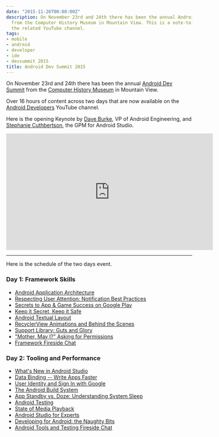 ```yaml
---
date: "2015-11-26T00:00:00Z"
description: On November 23rd and 24th there has been the annual Android Dev Summit
  from the Computer History Museum in Mountain View. This is a note-to-self about
  the related YouTube channel.
tags:
- mobile
- android
- developer
- ide
- devsummit 2015
title: Android Dev Summit 2015
---
```


On November 23rd and 24th there has been the annual [Android Dev Summit](https://androiddevsummit.withgoogle.com/) from the [Computer History Museum](http://www.computerhistory.org/) in Mountain View.

Over 16 hours of content across two days that are now available on the [Android Developers](https://www.youtube.com/playlist?list=PLWz5rJ2EKKc_Tt7q77qwyKRgytF1RzRx8) YouTube channel.

Here is the opening Keynote by [Dave Burke](https://twitter.com/davey_burke), VP of Android Engineering, and [Stephanie Cuthbertson](https://www.linkedin.com/in/stephaniesaad), the GPM for Android Studio.

<iframe width="560" height="315" src="https://www.youtube.com/embed/xdItHEVfQ4U?list=PLWz5rJ2EKKc_Tt7q77qwyKRgytF1RzRx8" frameborder="0" allowfullscreen></iframe>

---

Here is the schedule of the two days event.

### Day 1: Framework Skills

* [Android Application Architecture](https://www.youtube.com/watch?v=BlkJzgjzL0c)
* [Respecting User Attention: Notification Best Practices](https://www.youtube.com/watch?v=WzRSpZpw2wg)
* [Secrets to App & Game Success on Google Play](https://www.youtube.com/watch?v=0KniMUmww5E)
* [Keep it Secret, Keep it Safe](https://www.youtube.com/watch?v=fcWVV0Hafuk)
* [Android Textual Layout](https://www.youtube.com/watch?v=GZ0eKqvzJa8)
* [RecyclerView Animations and Behind the Scenes](https://www.youtube.com/watch?v=imsr8NrIAMs)
* [Support Library: Guts and Glory](https://www.youtube.com/watch?v=ihQ16K8gSuQ)
* ["Mother, May I?" Asking for Permissions](https://www.youtube.com/watch?v=5xVh-7ywKpE)
* [Framework Fireside Chat](https://www.youtube.com/watch?v=-VNfWh5UkfY)


### Day 2: Tooling and Performance

* [What's New in Android Studio](https://www.youtube.com/watch?v=fs0eira2pRY)
* [Data Binding -- Write Apps Faster](https://www.youtube.com/watch?v=NBbeQMOcnZ0)
* [User Identity and Sign In with Google](https://www.youtube.com/watch?v=IkUm27Ic5FA)
* [The Android Build System](https://www.youtube.com/watch?v=OOEDKf06WqA)
* [App Standby vs. Doze: Understanding System Sleep](https://www.youtube.com/watch?v=p6ZiDZBgPY8)
* [Android Testing](https://www.youtube.com/watch?v=vdasFFfXKOY)
* [State of Media Playback](https://www.youtube.com/watch?v=G6pFai3ll9E)
* [Android Studio for Experts](https://www.youtube.com/watch?v=Y2GC6P5hPeA)
* [Developing for Android: the Naughty Bits](https://www.youtube.com/watch?v=Q2qQoJlwqlk)
* [Android Tools and Testing Fireside Chat](https://www.youtube.com/watch?v=LMyfEtElLQQ)
